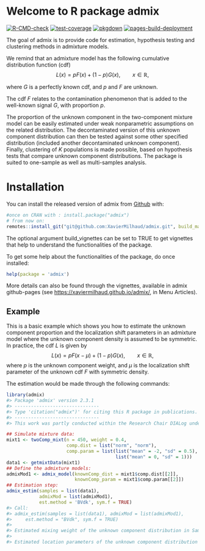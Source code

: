 
<!-- README.md is generated from README.Rmd. Please edit that file -->

# Welcome to R package admix

<!-- badges: start -->

[![R-CMD-check](https://github.com/XavierMilhaud/admix/actions/workflows/R-CMD-check.yaml/badge.svg)](https://github.com/XavierMilhaud/admix/actions/workflows/R-CMD-check.yaml)
[![test-coverage](https://github.com/XavierMilhaud/admix/actions/workflows/test-coverage.yaml/badge.svg)](https://github.com/XavierMilhaud/admix/actions/workflows/test-coverage.yaml)
[![pkgdown](https://github.com/XavierMilhaud/admix/actions/workflows/pkgdown.yaml/badge.svg)](https://github.com/XavierMilhaud/admix/actions/workflows/pkgdown.yaml)
[![pages-build-deployment](https://github.com/XavierMilhaud/admix/actions/workflows/pages/pages-build-deployment/badge.svg)](https://github.com/XavierMilhaud/admix/actions/workflows/pages/pages-build-deployment)

The goal of admix is to provide code for estimation, hypothesis testing
and clustering methods in admixture models.

We remind that an admixture model has the following cumulative
distribution function (cdf) $$
  L(x) = pF(x) + (1-p)G(x), \qquad x \in \mathbb{R},
$$

where $G$ is a perfectly known cdf, and $p$ and $F$ are unknown.

The cdf $F$ relates to the contamination phenomenon that is added to the
well-known signal $G$, with proportion $p$.

The proportion of the unknown component in the two-component mixture
model can be easily estimated under weak nonparametric assumptions on
the related distribution. The decontaminated version of this unknown
component distribution can then be tested against some other specified
distribution (included another decontaminated unknown component).
Finally, clustering of $K$ populations is made possible, based on
hypothesis tests that compare unknown component distributions. The
package is suited to one-sample as well as multi-samples analysis.

# Installation

<!-- You can install the released version of admix from [CRAN](https://CRAN.R-project.org) with: -->

You can install the released version of admix from
[Github](https://github.com/XavierMilhaud/admix) with:

``` r
#once on CRAN with : install.package("admix")
# from now on:
remotes::install_git("git@github.com:XavierMilhaud/admix.git", build_manual = TRUE, build_vignettes = TRUE)
```

The optional argument build_vignettes can be set to TRUE to get
vignettes that help to understand the functionalities of the package.

To get some help about the functionalities of the package, do once
installed:

``` r
help(package = 'admix')
```

More details can also be found through the vignettes, available in admix
github-pages (see <https://xaviermilhaud.github.io/admix/>, in Menu
Articles).

## Example

This is a basic example which shows you how to estimate the unknown
component proportion and the localization shift parameters in an
admixture model where the unknown component density is assumed to be
symmetric. In practice, the cdf $L$ is given by $$
L(x) = p F(x-\mu) + (1-p) G(x), \qquad x \in \mathbb{R},
$$ where $p$ is the unknown component weight, and $\mu$ is the
localization shift parameter of the unknown cdf $F$ with symmetric
density.

The estimation would be made through the following commands:

``` r
library(admix)
#> Package 'admix' version 2.3.1
#> -------------------------------
#> Type 'citation("admix")' for citing this R package in publications.
#> -------------------------------
#> This work was partly conducted within the Research Chair DIALog under the aegis of the Risk Foundation, an initiative by CNP Assurances.
```

``` r
## Simulate mixture data:
mixt1 <- twoComp_mixt(n = 450, weight = 0.4,
                      comp.dist = list("norm", "norm"),
                      comp.param = list(list("mean" = -2, "sd" = 0.5),
                                        list("mean" = 0, "sd" = 1)))
data1 <- getmixtData(mixt1)
## Define the admixture models:
admixMod1 <- admix_model(knownComp_dist = mixt1$comp.dist[[2]],
                         knownComp_param = mixt1$comp.param[[2]])
## Estimation step:
admix_estim(samples = list(data1),
            admixMod = list(admixMod1),
            est.method = 'BVdk', sym.f = TRUE)
#> Call:
#> admix_estim(samples = list(data1), admixMod = list(admixMod1), 
#>     est.method = "BVdk", sym.f = TRUE)
#> 
#> Estimated mixing weight of the unknown component distribution in Sample 1: 0.4
#> 
#> Estimated location parameters of the unknown component distribution in Sample 1: -2.09
```

<!-- badges: end -->
